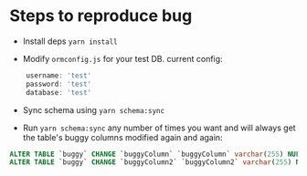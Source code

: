 # Steps to reproduce bug

- Install deps `yarn install`

- Modify `ormconfig.js` for your test DB. current config:

```js
    username: 'test'
    password: 'test'
    database: 'test'
```

- Sync schema using `yarn schema:sync`

- Run `yarn schema:sync` any number of times you want and will always get the table's buggy columns modified again and again:

```sql
ALTER TABLE `buggy` CHANGE `buggyColumn` `buggyColumn` varchar(255) NULL;
ALTER TABLE `buggy` CHANGE `buggyColumn2` `buggyColumn2` varchar(255) NULL;
```

